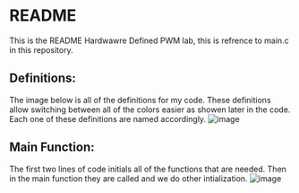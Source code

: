 # README
This is the README Hardwawre Defined PWM lab, this is refrence to main.c in this repository.
## Definitions:
The image below is all of the definitions for my code. These definitions allow switching between all of the colors easier as showen later in the code.
Each one of these definitions are named accordingly.
![image](https://user-images.githubusercontent.com/113445493/234738858-b43476c2-a1ac-44ee-8655-b4261931ba4d.png)

## Main Function:
The first two lines of code initials all of the functions that are needed. Then in the main function they are called and we do other intialization.
![image](https://user-images.githubusercontent.com/113445493/234738988-5a8c01c8-479b-45c2-9d16-91c8bd626a17.png)
